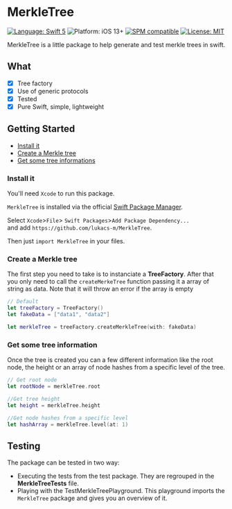 # MerkleTree

[![Language: Swift 5](https://img.shields.io/badge/language-swift5-f48041.svg?style=flat)](https://developer.apple.com/swift)
![Platform: iOS 13+](https://img.shields.io/badge/platform-iOS%2013%2B-blue.svg?style=flat)
[![SPM compatible](https://img.shields.io/badge/SPM-compatible-4BC51D.svg?style=flat)](https://swift.org/package-manager/)
[![License: MIT](http://img.shields.io/badge/license-MIT-lightgrey.svg?style=flat)](https://github.com/freshOS/ws/blob/master/LICENSE)

MerkleTree is a little package to help generate and test merkle trees in swift. 

## What
- [x] Tree factory
- [x] Use of generic protocols 
- [x] Tested
- [x] Pure Swift, simple, lightweight

## Getting Started

* [Install it](#install-it)
* [Create a Merkle tree](#create-a-merkle-tree)
* [Get some tree informations](#get-some-tree-information)


### Install it

You'll need `Xcode` to run this package.

`MerkleTree` is installed via the official [Swift Package Manager](https://swift.org/package-manager/).  

Select `Xcode`>`File`> `Swift Packages`>`Add Package Dependency...`  
and add `https://github.com/lukacs-m/MerkleTree`.

Then just `import MerkleTree` in your files. 

### Create a Merkle tree

The first step you need to take is to instanciate a **TreeFactory**.
After that you only need to call the `createMerkeTree` function passing it a array of string as data.
Note that it will throw an error if the array is empty

```swift
// Default
let treeFactory = TreeFactory()
let fakeData = ["data1", "data2"]

let merkleTree = treeFactory.createMerkleTree(with: fakeData)
```

### Get some tree information

Once the tree is created you can a few different information like the root node, the height or an array of node hashes from a specific level of the tree.

```swift
// Get root node
let rootNode = merkleTree.root

//Get tree height
let height = merkleTree.height

//Get node hashes from a specific level
let hashArray = merkleTree.level(at: 1)
```

## Testing

The package can be tested in two way:

- Executing the tests from the test package. They are regrouped in the **MerkleTreeTests** file.
- Playing with the TestMerkleTreePlayground. This playground imports the `MerkleTree` package and gives you an overview of it.
